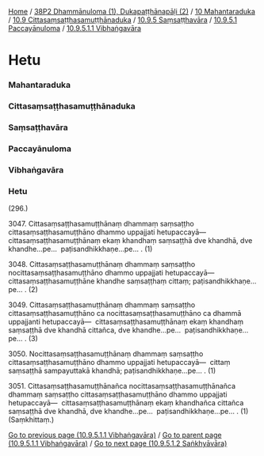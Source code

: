 
[Home](/) / [38P2 Dhammānuloma (1), Dukapaṭṭhānapāḷi (2)](../../../../../../38P2.md) / [10 Mahantaraduka](../../../../../10.md) / [10.9 Cittasaṃsaṭṭhasamuṭṭhānaduka](../../../../10.9.md) / [10.9.5 Saṃsaṭṭhavāra](../../../10.9.5.md) / [10.9.5.1 Paccayānuloma](../../10.9.5.1.md) / [10.9.5.1.1 Vibhaṅgavāra](../10.9.5.1.1.md)

# Hetu

### Mahantaraduka

### Cittasaṃsaṭṭhasamuṭṭhānaduka

### Saṃsaṭṭhavāra

### Paccayānuloma

### Vibhaṅgavāra

### Hetu

(296.)

3047\. Cittasaṃsaṭṭhasamuṭṭhānaṃ dhammaṃ saṃsaṭṭho cittasaṃsaṭṭhasamuṭṭhāno dhammo uppajjati hetupaccayā—  cittasaṃsaṭṭhasamuṭṭhānaṃ ekaṃ khandhaṃ saṃsaṭṭhā dve khandhā, dve khandhe…pe…  paṭisandhikkhaṇe…pe… . (1)

3048\. Cittasaṃsaṭṭhasamuṭṭhānaṃ dhammaṃ saṃsaṭṭho nocittasaṃsaṭṭhasamuṭṭhāno dhammo uppajjati hetupaccayā—  cittasaṃsaṭṭhasamuṭṭhāne khandhe saṃsaṭṭhaṃ cittaṃ; paṭisandhikkhaṇe…pe… . (2)

3049\. Cittasaṃsaṭṭhasamuṭṭhānaṃ dhammaṃ saṃsaṭṭho cittasaṃsaṭṭhasamuṭṭhāno ca nocittasaṃsaṭṭhasamuṭṭhāno ca dhammā uppajjanti hetupaccayā—  cittasaṃsaṭṭhasamuṭṭhānaṃ ekaṃ khandhaṃ saṃsaṭṭhā dve khandhā cittañca, dve khandhe…pe…  paṭisandhikkhaṇe…pe… . (3)

3050\. Nocittasaṃsaṭṭhasamuṭṭhānaṃ dhammaṃ saṃsaṭṭho cittasaṃsaṭṭhasamuṭṭhāno dhammo uppajjati hetupaccayā—  cittaṃ saṃsaṭṭhā sampayuttakā khandhā; paṭisandhikkhaṇe…pe… . (1)

3051\. Cittasaṃsaṭṭhasamuṭṭhānañca nocittasaṃsaṭṭhasamuṭṭhānañca dhammaṃ saṃsaṭṭho cittasaṃsaṭṭhasamuṭṭhāno dhammo uppajjati hetupaccayā—  cittasaṃsaṭṭhasamuṭṭhānaṃ ekaṃ khandhañca cittañca saṃsaṭṭhā dve khandhā, dve khandhe…pe…  paṭisandhikkhaṇe…pe… . (1) (Saṃkhittaṃ.)

[Go to previous page (10.9.5.1.1 Vibhaṅgavāra)](../10.9.5.1.1.md) / [Go to parent page (10.9.5.1.1 Vibhaṅgavāra)](../10.9.5.1.1.md) / [Go to next page (10.9.5.1.2 Saṅkhyāvāra)](../10.9.5.1.2.md)


